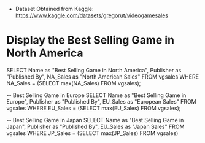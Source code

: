 - Dataset Obtained from Kaggle: https://www.kaggle.com/datasets/gregorut/videogamesales

# Display the Best Selling Game in North America
SELECT
	Name as "Best Selling Game in North America",
	Publisher as "Published By",
	NA_Sales as "North American Sales"
FROM
	vgsales
WHERE
	NA_Sales = (SELECT
					max(NA_Sales)
				FROM
					vgsales);

-- Best Selling Game in Europe
SELECT
	Name as "Best Selling Game in Europe",
	Publisher as "Published By",
	EU_Sales as "European Sales"
FROM
	vgsales
WHERE
	EU_Sales = (SELECT
					max(EU_Sales)
				FROM
					vgsales);

-- Best Selling Game in Japan
SELECT
	Name as "Best Selling Game in Japan",
	Publisher as "Published By",
	EU_Sales as "Japan Sales"
FROM
	vgsales
WHERE
	JP_Sales = (SELECT
					max(JP_Sales)
				FROM
					vgsales)
